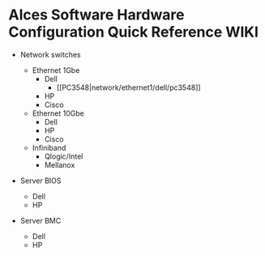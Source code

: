 # Alces Software Hardware Configuration Quick Reference WIKI

* Network switches
  * Ethernet 1Gbe
    * Dell
      * [[PC3548|network/ethernet1/dell/pc3548]]
    * HP
    * Cisco
  * Ethernet 10Gbe
    * Dell
    * HP
    * Cisco
  * Infiniband
    * Qlogic/Intel
    * Mellanox

* Server BIOS
  * Dell
  * HP

* Server BMC
  * Dell
  * HP


